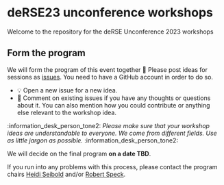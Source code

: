 # deRSE23 unconference workshops

Welcome to the repository for the deRSE Unconference 2023 workshops

## Form the program

We will form the program of this event together :handshake: 
Please post ideas for sessions as [issues](). You need to have a GitHub account in order to do so.

- :bulb: Open a new issue for a new idea.
- :cherries: Comment on existing issues if you have any thoughts or questions about it. You can also mention how you could contribute or anything else relevant to the workshop idea.

:information_desk_person_tone2: 
*Please make sure that your workshop ideas are understandable to everyone. We come from different fields. Use as little jargon as possible.* 
:information_desk_person_tone2:

We will decide on the final program **on a date TBD**.

If you run into any problems with this process, please contact the program chairs [Heidi Seibold](mailto:heidi@seibold.co) and/or [Robert Speck](mailto:r.speck@fz-juelich.de).

